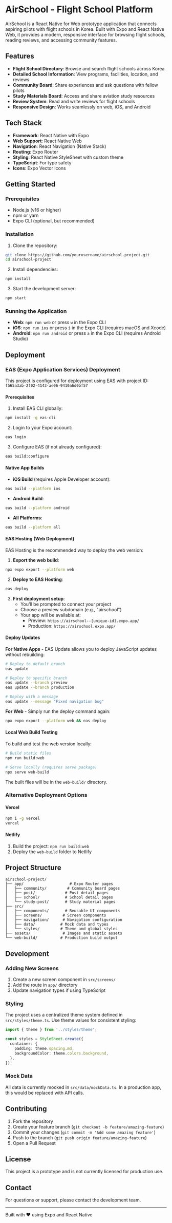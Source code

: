 # AirSchool - Flight School Platform

AirSchool is a React Native for Web prototype application that connects aspiring pilots with flight schools in Korea. Built with Expo and React Native Web, it provides a modern, responsive interface for browsing flight schools, reading reviews, and accessing community features.

## Features

- **Flight School Directory**: Browse and search flight schools across Korea
- **Detailed School Information**: View programs, facilities, location, and reviews
- **Community Board**: Share experiences and ask questions with fellow pilots
- **Study Materials Board**: Access and share aviation study resources
- **Review System**: Read and write reviews for flight schools
- **Responsive Design**: Works seamlessly on web, iOS, and Android

## Tech Stack

- **Framework**: React Native with Expo
- **Web Support**: React Native Web
- **Navigation**: React Navigation (Native Stack)
- **Routing**: Expo Router
- **Styling**: React Native StyleSheet with custom theme
- **TypeScript**: For type safety
- **Icons**: Expo Vector Icons

## Getting Started

### Prerequisites

- Node.js (v16 or higher)
- npm or yarn
- Expo CLI (optional, but recommended)

### Installation

1. Clone the repository:
```bash
git clone https://github.com/yourusername/airschool-project.git
cd airschool-project
```

2. Install dependencies:
```bash
npm install
```

3. Start the development server:
```bash
npm start
```

### Running the Application

- **Web**: `npm run web` or press `w` in the Expo CLI
- **iOS**: `npm run ios` or press `i` in the Expo CLI (requires macOS and Xcode)
- **Android**: `npm run android` or press `a` in the Expo CLI (requires Android Studio)

## Deployment

### EAS (Expo Application Services) Deployment

This project is configured for deployment using EAS with project ID: `f565a3ab-2f02-4143-ae06-9410a6d0bf57`

#### Prerequisites

1. Install EAS CLI globally:
```bash
npm install -g eas-cli
```

2. Login to your Expo account:
```bash
eas login
```

3. Configure EAS (if not already configured):
```bash
eas build:configure
```

#### Native App Builds

- **iOS Build** (requires Apple Developer account):
```bash
eas build --platform ios
```

- **Android Build**:
```bash
eas build --platform android
```

- **All Platforms**:
```bash
eas build --platform all
```

#### EAS Hosting (Web Deployment)

EAS Hosting is the recommended way to deploy the web version:

1. **Export the web build**:
```bash
npx expo export --platform web
```

2. **Deploy to EAS Hosting**:
```bash
eas deploy
```

3. **First deployment setup**:
   - You'll be prompted to connect your project
   - Choose a preview subdomain (e.g., "airschool")
   - Your app will be available at:
     - Preview: `https://airschool--[unique-id].expo.app/`
     - Production: `https://airschool.expo.app/`

#### Deploy Updates

**For Native Apps** - EAS Update allows you to deploy JavaScript updates without rebuilding:

```bash
# Deploy to default branch
eas update

# Deploy to specific branch
eas update --branch preview
eas update --branch production

# Deploy with a message
eas update --message "Fixed navigation bug"
```

**For Web** - Simply run the deploy command again:
```bash
npx expo export --platform web && eas deploy
```

#### Local Web Build Testing

To build and test the web version locally:

```bash
# Build static files
npm run build:web

# Serve locally (requires serve package)
npx serve web-build
```

The built files will be in the `web-build/` directory.

### Alternative Deployment Options

#### Vercel
```bash
npm i -g vercel
vercel
```

#### Netlify
1. Build the project: `npm run build:web`
2. Deploy the `web-build` folder to Netlify

## Project Structure

```
airschool-project/
├── app/                    # Expo Router pages
│   ├── community/         # Community board pages
│   ├── post/             # Post detail pages
│   ├── school/           # School detail pages
│   └── study-post/       # Study material pages
├── src/
│   ├── components/       # Reusable UI components
│   ├── screens/         # Screen components
│   ├── navigation/      # Navigation configuration
│   ├── data/           # Mock data and types
│   └── styles/         # Theme and global styles
├── assets/              # Images and static assets
└── web-build/          # Production build output
```

## Development

### Adding New Screens

1. Create a new screen component in `src/screens/`
2. Add the route in `app/` directory
3. Update navigation types if using TypeScript

### Styling

The project uses a centralized theme system defined in `src/styles/theme.ts`. Use theme values for consistent styling:

```typescript
import { theme } from '../styles/theme';

const styles = StyleSheet.create({
  container: {
    padding: theme.spacing.md,
    backgroundColor: theme.colors.background,
  },
});
```

### Mock Data

All data is currently mocked in `src/data/mockData.ts`. In a production app, this would be replaced with API calls.

## Contributing

1. Fork the repository
2. Create your feature branch (`git checkout -b feature/amazing-feature`)
3. Commit your changes (`git commit -m 'Add some amazing feature'`)
4. Push to the branch (`git push origin feature/amazing-feature`)
5. Open a Pull Request

## License

This project is a prototype and is not currently licensed for production use.

## Contact

For questions or support, please contact the development team.

---

Built with ❤️ using Expo and React Native